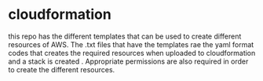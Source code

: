 # cloudformation
this repo has the different templates that can be used to create different resources of AWS.
The .txt files that have the templates rae the yaml format codes that creates the required resources when uploaded to cloudformation and a stack is created . 
Appropriate permissions are also required in order to create the different resources.
